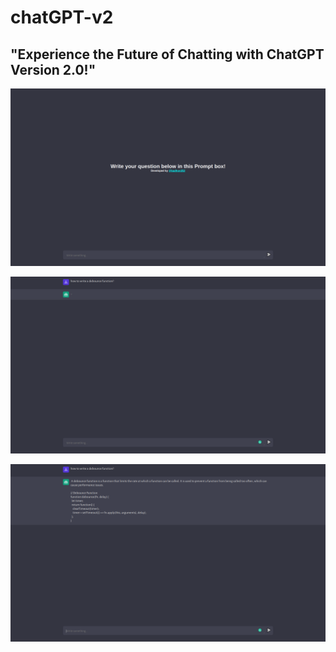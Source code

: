 # chatGPT-v2

## "Experience the Future of Chatting with ChatGPT Version 2.0!"

![Screen-1](./client/assets/screen1.png "This is the landing screen")

![Screen-2](./client/assets/screen2.png "This is the loading screen for fetching data")

![Screen-3](./client/assets/screen3.png "After data Fetched!")
